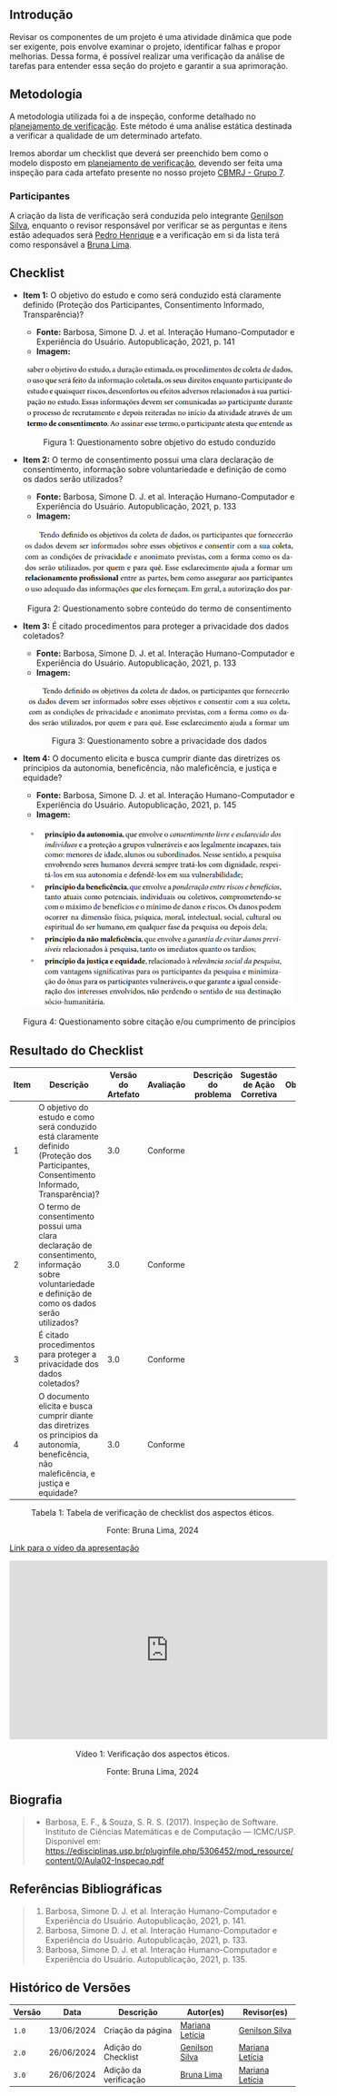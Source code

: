 ## Introdução
Revisar os componentes de um projeto é uma atividade dinâmica que pode ser exigente, pois envolve examinar o projeto, identificar falhas e propor melhorias.
Dessa forma, é possível realizar uma verificação da análise de tarefas para entender essa seção do projeto e garantir a sua aprimoração.

## Metodologia
A metodologia utilizada foi a de inspeção, conforme detalhado no [planejamento de verificação](../planejamento_verificacao.md). Este método é uma análise estática destinada a verificar a qualidade de um determinado artefato.

Iremos abordar um checklist que deverá ser preenchido bem como o modelo disposto em [planejamento de verificação](../planejamento_verificacao.md), devendo ser feita uma inspeção para cada artefato presente no nosso projeto [CBMRJ - Grupo 7](https://interacao-humano-computador.github.io/2024.1-CBMERJ/).

### Participantes
A criação da lista de verificação será conduzida pelo integrante [Genilson Silva](https://github.com/GenilsonJrs), enquanto o revisor responsável por verificar se as perguntas e itens estão adequados será [Pedro Henrique](https://github.com/PedroHhenriq) e a verificação em si da lista terá como responsável a [Bruna Lima](https://github.com/libruna).

## Checklist

- **Item 1:** O objetivo do estudo e como será conduzido está claramente definido (Proteção dos Participantes, Consentimento Informado, Transparência)?
    - **Fonte:**  Barbosa, Simone D. J. et al. Interação Humano-Computador e Experiência do Usuário. Autopublicação, 2021, p. 141
    - **Imagem:** <br>

    <center>

    ![](img/aspectos_eticos1.png)

    </center>

    <p style="text-align: center">Figura 1: Questionamento sobre objetivo do estudo conduzido</p>

- **Item 2:** O termo de consentimento possui uma clara declaração de consentimento, informação sobre voluntariedade e definição de como os dados serão utilizados?
    - **Fonte:**  Barbosa, Simone D. J. et al. Interação Humano-Computador e Experiência do Usuário. Autopublicação, 2021, p. 133
    - **Imagem:** <br>

    <center>

    ![](img/aspectos_eticos2.png)

    </center>

    <p style="text-align: center">Figura 2: Questionamento sobre conteúdo do termo de consentimento</p>

- **Item 3:** É citado procedimentos para proteger a privacidade dos dados coletados?
    - **Fonte:** Barbosa, Simone D. J. et al. Interação Humano-Computador e Experiência do Usuário. Autopublicação, 2021, p. 133
    - **Imagem:** <br>

    <center>

    ![](img/aspectos_eticos3.png)

    </center>

    <p style="text-align: center">Figura 3: Questionamento sobre a privacidade dos dados</p>

- **Item 4:** O documento elicita e busca cumprir diante das diretrizes os principios da autonomia, beneficência, não maleficência, e justiça e equidade?
    - **Fonte:** Barbosa, Simone D. J. et al. Interação Humano-Computador e Experiência do Usuário. Autopublicação, 2021, p. 145
    - **Imagem:** <br>

    <center>

    ![](img/aspectos_eticos4.png)

    </center>

    <p style="text-align: center">Figura 4: Questionamento sobre citação e/ou cumprimento de princípios</p>

## Resultado do Checklist

| Item | Descrição      | Versão do Artefato | Avaliação      | Descrição do problema | Sugestão de Ação Corretiva | Observações |
| ---- | -------------- | ------------------ | -------------- | --------------------- | -------------------------- | ----------- |
|  1   | O objetivo do estudo e como será conduzido está claramente definido (Proteção dos Participantes, Consentimento Informado, Transparência)? | 3.0 | Conforme | | |
|  2   | O termo de consentimento possui uma clara declaração de consentimento, informação sobre voluntariedade e definição de como os dados serão utilizados? | 3.0 | Conforme |  | 
|  3   | É citado procedimentos para proteger a privacidade dos dados coletados? | 3.0 | Conforme  | | ||
|  4   | O documento elicita e busca cumprir diante das diretrizes os principios da autonomia, beneficência, não maleficência, e justiça e equidade? | 3.0 | Conforme  | | |  |

<p style="text-align: center">Tabela 1: Tabela de verificação de checklist dos aspectos éticos.</p>
<p style="text-align: center">Fonte: Bruna Lima, 2024</p>

[Link para o vídeo da apresentação](https://www.youtube.com/watch?v=KlFgZcjZEIk)

<center>

<iframe width="560" height="315" src="https://www.youtube.com/embed/KlFgZcjZEIk?si=AxsyBu1jOJvS1aAE" title="YouTube video player" frameborder="0" allow="accelerometer; autoplay; clipboard-write; encrypted-media; gyroscope; picture-in-picture; web-share" referrerpolicy="strict-origin-when-cross-origin" allowfullscreen></iframe>

</center>

<p style="text-align: center">Vídeo 1: Verificação dos aspectos éticos.</p>
<p style="text-align: center">Fonte: Bruna Lima, 2024</p>



## Biografia
>- Barbosa, E. F., & Souza, S. R. S. (2017). Inspeção de Software. Instituto de Ciências Matemáticas e de Computação — ICMC/USP. Disponivel em: https://edisciplinas.usp.br/pluginfile.php/5306452/mod_resource/content/0/Aula02-Inspecao.pdf

## Referências Bibliográficas
> 1. Barbosa, Simone D. J. et al. Interação Humano-Computador e Experiência do Usuário. Autopublicação, 2021, p. 141.
> 2. Barbosa, Simone D. J. et al. Interação Humano-Computador e Experiência do Usuário. Autopublicação, 2021, p. 133.
> 3. Barbosa, Simone D. J. et al. Interação Humano-Computador e Experiência do Usuário. Autopublicação, 2021, p. 135.

## Histórico de Versões

| Versão |    Data    | Descrição                                 | Autor(es)                                       | Revisor(es)                                    |
| ------ | :--------: | ----------------------------------------- | ----------------------------------------------- | ---------------------------------------------- |
| `1.0`   | 13/06/2024 | Criação da página                         | [Mariana Letícia](https://github.com/Marianannn) |[Genilson Silva](https://github.com/GenilsonJrs)   |
| `2.0`   | 26/06/2024 | Adição do Checklist                   | [Genilson Silva](https://github.com/GenilsonJrs) |  [Mariana Letícia](https://github.com/Marianannn) |
| `3.0`   | 26/06/2024 | Adição da verificação                | [Bruna Lima](https://github.com/libruna) |  [Mariana Letícia](https://github.com/Marianannn) |
